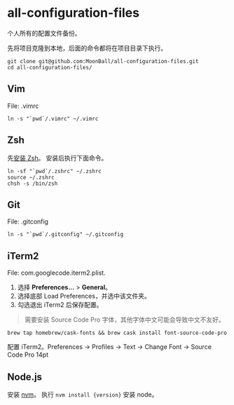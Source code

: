 # all-configuration-files
个人所有的配置文件备份。

先将项目克隆到本地，后面的命令都将在项目目录下执行。

```
git clone git@github.com:MoonBall/all-configuration-files.git
cd all-configuration-files/
```

## Vim
File: .vimrc

```
ln -s "`pwd`/.vimrc" ~/.vimrc
```

## Zsh
先[安装 Zsh](https://github.com/robbyrussell/oh-my-zsh/wiki/Installing-ZSH)。
安装后执行下面命令。

```
ln -sf "`pwd`/.zshrc" ~/.zshrc
source ~/.zshrc
chsh -s /bin/zsh
```

## Git
File: .gitconfig

```
ln -s "`pwd`/.gitconfig" ~/.gitconfig
```

## iTerm2
File: com.googlecode.iterm2.plist.

1. 选择 **Preferences...** > **General**。
2. 选择底部 Load Preferences，并选中该文件夹。
3. 勾选退出 iTerm2 后保存配置。

> 需要安装 Source Code Pro 字体，其他字体中文可能会导致中文不友好。
```
brew tap homebrew/cask-fonts && brew cask install font-source-code-pro
```
配置 iTerm2。Preferences -> Profiles -> Text -> Change Font -> Source Code Pro 14pt


## Node.js
安装 [nvm](https://github.com/creationix/nvm)。
执行 `nvm install {version}` 安装 node。

